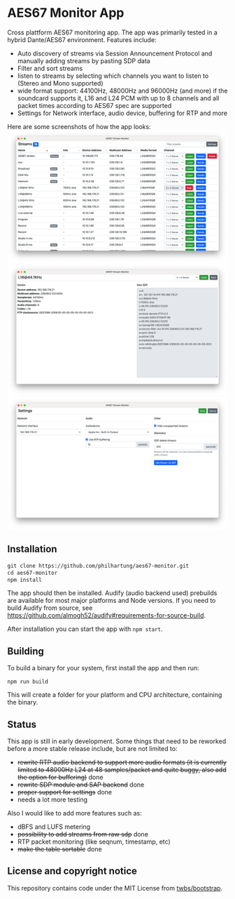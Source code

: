 # AES67 Monitor App
Cross plattform AES67 monitoring app. The app was primarily tested in a hybrid Dante/AES67 environment. Features include:
 * Auto discovery of streams via Session Announcement Protocol and manually adding streams by pasting SDP data
 * Filter and sort streams
 * listen to streams by selecting which channels you want to listen to (Stereo and Mono supported)
 * wide format support: 44100Hz, 48000Hz and 96000Hz (and more) if the soundcard supports it, L16 and L24 PCM with up to 8 channels and all packet times according to AES67 spec are supported
 * Settings for Network interface, audio device, buffering for RTP and more

Here are some screenshots of how the app looks:
![Screenshot](doc/screenshot.png "Screenshot")
![Screenshot](doc/details.png "Screenshot details")
![Screenshot](doc/settings.png "Screenshot settings")

## Installation
```
git clone https://github.com/philhartung/aes67-monitor.git
cd aes67-monitor
npm install
```
The app should then be installed.  Audify (audio backend used) prebuilds are available for most major platforms and Node versions. If you need to build Audify from source, see https://github.com/almogh52/audify#requirements-for-source-build.

After installation you can start the app with `npm start`.

## Building
To build a binary for your system, first install the app and then run:
```
npm run build
```
This will create a folder for your platform and CPU architecture, containing the binary.

## Status
This app is still in early development. Some things that need to be reworked before a more stable release include, but are not limited to:
 * ~~rewrite RTP audio backend to support more audio formats (it is currently limited to 48000Hz L24 at 48 samples/packet and quite buggy, also add the option for buffering)~~ done
 * ~~rewrite SDP module and SAP backend~~ done
 * ~~proper support for settings~~ done
 * needs a lot more testing
 
 Also I would like to add more features such as:
  * dBFS and LUFS metering
  * ~~possibility to add streams from raw sdp~~ done
  * RTP packet monitoring (like seqnum, timestamp, etc)
  * ~~make the table sortable~~ done
 

## License and copyright notice
This repository contains code under the MIT License from [twbs/bootstrap](https://github.com/twbs/bootstrap).
